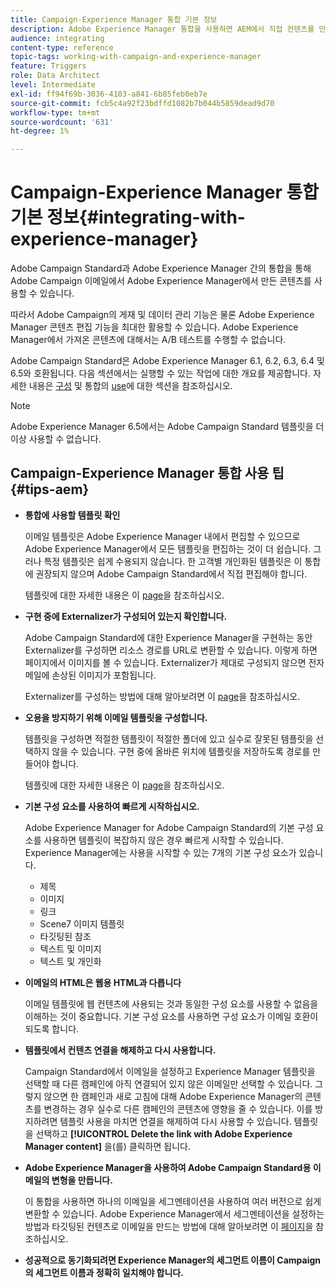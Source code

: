 ```yaml
---
title: Campaign-Experience Manager 통합 기본 정보
description: Adobe Experience Manager 통합을 사용하면 AEM에서 직접 컨텐츠를 만들고 나중에 Adobe Campaign에서 사용할 수 있습니다.
audience: integrating
content-type: reference
topic-tags: working-with-campaign-and-experience-manager
feature: Triggers
role: Data Architect
level: Intermediate
exl-id: ff94f69b-3036-4103-a841-6b85feb0eb7e
source-git-commit: fcb5c4a92f23bdffd1082b7b044b5859dead9d70
workflow-type: tm+mt
source-wordcount: '631'
ht-degree: 1%

---
```


# Campaign-Experience Manager 통합 기본 정보{#integrating-with-experience-manager}

Adobe Campaign Standard과 Adobe Experience Manager 간의 통합을 통해 Adobe Campaign 이메일에서 Adobe Experience Manager에서 만든 콘텐츠를 사용할 수 있습니다.

따라서 Adobe Campaign의 게재 및 데이터 관리 기능은 물론 Adobe Experience Manager 콘텐츠 편집 기능을 최대한 활용할 수 있습니다. Adobe Experience Manager에서 가져온 콘텐츠에 대해서는 A/B 테스트를 수행할 수 없습니다.

Adobe Campaign Standard은 Adobe Experience Manager 6.1, 6.2, 6.3, 6.4 및 6.5와 호환됩니다. 다음 섹션에서는 실행할 수 있는 작업에 대한 개요를 제공합니다. 자세한 내용은 [구성](https://experienceleague.adobe.com/docs/experience-manager-65/administering/integration/campaignstandard.html) 및 통합의 [use](https://experienceleague.adobe.com/docs/experience-manager-65/authoring/aem-adobe-campaign/campaign.html)에 대한 섹션을 참조하십시오.

>[!NOTE]
>
> Adobe Experience Manager 6.5에서는 Adobe Campaign Standard 템플릿을 더 이상 사용할 수 없습니다.

## Campaign-Experience Manager 통합 사용 팁 {#tips-aem}

* **통합에 사용할 템플릿 확인**

   이메일 템플릿은 Adobe Experience Manager 내에서 편집할 수 있으므로 Adobe Experience Manager에서 모든 템플릿을 편집하는 것이 더 쉽습니다. 그러나 특정 템플릿은 쉽게 수용되지 않습니다. 한 고객별 개인화된 템플릿은 이 통합에 권장되지 않으며 Adobe Campaign Standard에서 직접 편집해야 합니다.

   템플릿에 대한 자세한 내용은 이 [page](https://experienceleague.adobe.com/docs/experience-manager-65/developing/platform/templates/templates.html)을 참조하십시오.

* **구현 중에 Externalizer가 구성되어 있는지 확인합니다.**

   Adobe Campaign Standard에 대한 Experience Manager을 구현하는 동안 Externalizer를 구성하면 리소스 경로를 URL로 변환할 수 있습니다. 이렇게 하면 페이지에서 이미지를 볼 수 있습니다. Externalizer가 제대로 구성되지 않으면 전자 메일에 손상된 이미지가 포함됩니다.

   Externalizer를 구성하는 방법에 대해 알아보려면 이 [page](https://experienceleague.adobe.com/docs/experience-manager-65/developing/platform/externalizer.html)을 참조하십시오.

* **오용을 방지하기 위해 이메일 템플릿을 구성합니다.**

   템플릿을 구성하면 적절한 템플릿이 적절한 폴더에 있고 실수로 잘못된 템플릿을 선택하지 않을 수 있습니다. 구현 중에 올바른 위치에 템플릿을 저장하도록 경로를 만들어야 합니다.

   템플릿에 대한 자세한 내용은 이 [page](https://experienceleague.adobe.com/docs/experience-manager-65/developing/platform/templates/templates.html#template-availability)을 참조하십시오.

* **기본 구성 요소를 사용하여 빠르게 시작하십시오.**

   Adobe Experience Manager for Adobe Campaign Standard의 기본 구성 요소를 사용하면 템플릿이 복잡하지 않은 경우 빠르게 시작할 수 있습니다.
Experience Manager에는 사용을 시작할 수 있는 7개의 기본 구성 요소가 있습니다.

   * 제목
   * 이미지
   * 링크
   * Scene7 이미지 템플릿
   * 타깃팅된 참조
   * 텍스트 및 이미지
   * 텍스트 및 개인화

* **이메일의 HTML은 웹용 HTML과 다릅니다**

   이메일 템플릿에 웹 컨텐츠에 사용되는 것과 동일한 구성 요소를 사용할 수 없음을 이해하는 것이 중요합니다. 기본 구성 요소를 사용하면 구성 요소가 이메일 호환이 되도록 합니다.

* **템플릿에서 컨텐츠 연결을 해제하고 다시 사용합니다.**

   Campaign Standard에서 이메일을 설정하고 Experience Manager 템플릿을 선택할 때 다른 캠페인에 아직 연결되어 있지 않은 이메일만 선택할 수 있습니다. 그렇지 않으면 한 캠페인과 새로 고침에 대해 Adobe Experience Manager의 콘텐츠를 변경하는 경우 실수로 다른 캠페인의 콘텐츠에 영향을 줄 수 있습니다.
이를 방지하려면 템플릿 사용을 마치면 연결을 해제하여 다시 사용할 수 있습니다. 템플릿을 선택하고 **[!UICONTROL Delete the link with Adobe Experience Manager content]** 을(를) 클릭하면 됩니다.

* **Adobe Experience Manager을 사용하여 Adobe Campaign Standard용 이메일의 변형을 만듭니다.**

   이 통합을 사용하면 하나의 이메일을 세그멘테이션을 사용하여 여러 버전으로 쉽게 변환할 수 있습니다.
Adobe Experience Manager에서 세그멘테이션을 설정하는 방법과 타깃팅된 컨텐츠로 이메일을 만드는 방법에 대해 알아보려면 이 [페이지](https://experienceleague.adobe.com/docs/experience-manager-65/authoring/aem-adobe-campaign/target-adobe-campaign.html#setting-up-segmentation-in-aem)을 참조하십시오.

* **성공적으로 동기화되려면 Experience Manager의 세그먼트 이름이 Campaign의 세그먼트 이름과 정확히 일치해야 합니다.**

